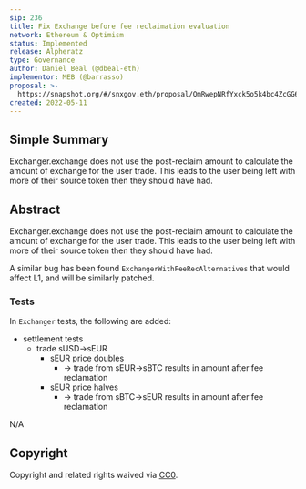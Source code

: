 ```yaml
---
sip: 236
title: Fix Exchange before fee reclaimation evaluation
network: Ethereum & Optimism
status: Implemented
release: Alpheratz
type: Governance
author: Daniel Beal (@dbeal-eth)
implementor: MEB (@barrasso)
proposal: >-
  https://snapshot.org/#/snxgov.eth/proposal/QmRwepNRfYxck5o5k4bc4ZcGG6b9yytk21Zoi8d3oWCeke
created: 2022-05-11
---
```


## Simple Summary

<!--"If you can't explain it simply, you don't understand it well enough." Simply describe the outcome the proposed changes intends to achieve. This should be non-technical and accessible to a casual community member.-->

Exchanger.exchange does not use the post-reclaim amount to calculate the amount of exchange for the
user trade. This leads to the user being left with more of their source token then they should
have had.

## Abstract

<!--A short (~200 word) description of the proposed change, the abstract should clearly describe the proposed change. This is what *will* be done if the SIP is implemented, not *why* it should be done or *how* it will be done. If the SIP proposes deploying a new contract, write, "We propose to deploy a new contract that will do x".-->

Exchanger.exchange does not use the post-reclaim amount to calculate the amount of exchange for the
user trade. This leads to the user being left with more of their source token then they should
have had.

A similar bug has been found `ExchangerWithFeeRecAlternatives` that would affect L1, and will be similarly patched.

### Tests

In `Exchanger` tests, the following are added:

* settlement tests
  * trade sUSD->sEUR
    * sEUR price doubles
      * -> trade from sEUR->sBTC results in amount after fee reclamation
    * sEUR price halves
      * -> trade from sBTC->sEUR results in amount after fee reclamation

N/A

## Copyright

Copyright and related rights waived via [CC0](https://creativecommons.org/publicdomain/zero/1.0/).
